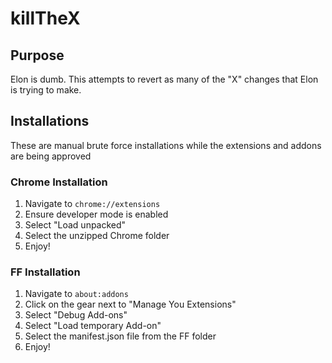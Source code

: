 # killTheX

## Purpose

Elon is dumb.  This attempts to revert as many of the "X" changes that Elon is trying to make.

## Installations

These are manual brute force installations while the extensions and addons are being approved

### Chrome Installation

1. Navigate to `chrome://extensions`
2. Ensure developer mode is enabled
4. Select "Load unpacked"
5. Select the unzipped Chrome folder
6. Enjoy!

### FF Installation
1. Navigate to `about:addons`
2. Click on the gear next to "Manage You Extensions"
3. Select "Debug Add-ons"
4. Select "Load temporary Add-on"
5. Select the manifest.json file from the FF folder
6. Enjoy!
